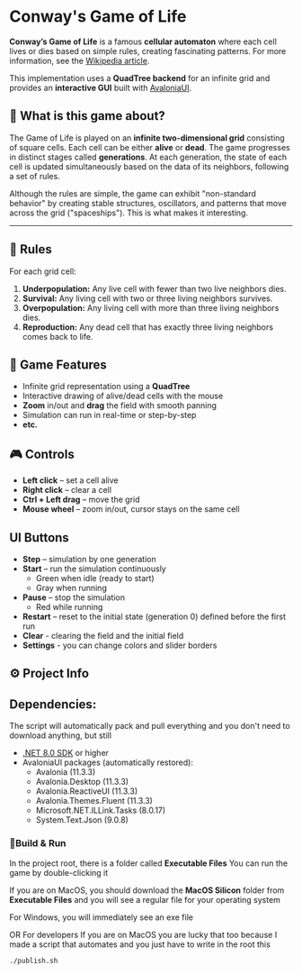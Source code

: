 # Conway's Game of Life

**Conway’s Game of Life** is a famous **cellular automaton** where each cell lives or dies based on simple rules, creating fascinating patterns. 
For more information, see the [Wikipedia article](https://en.wikipedia.org/wiki/Conway%27s_Game_of_Life).


This implementation uses a **QuadTree backend** for an infinite grid and provides an **interactive GUI** built with [AvaloniaUI](https://avaloniaui.net/).

## 🔹 What is this game about?

 The Game of Life is played on an **infinite two-dimensional grid** consisting of square cells. Each cell can be either **alive** or **dead**. The game progresses in distinct stages called **generations**. At each generation, the state of each cell is updated simultaneously based on the data of its neighbors, following a set of rules. 

Although the rules are simple, the game can exhibit "non-standard behavior" by creating stable structures, oscillators, and patterns that move across the grid ("spaceships"). This is what makes it interesting.

---

## 🧩 Rules

For each grid cell:

1. **Underpopulation:** Any live cell with fewer than two live neighbors dies. 
2. **Survival:** Any living cell with two or three living neighbors survives. 
3. **Overpopulation:** Any living cell with more than three living neighbors dies. 
4. **Reproduction:** Any dead cell that has exactly three living neighbors comes back to life.

## 🔹 Game Features
- Infinite grid representation using a **QuadTree**
- Interactive drawing of alive/dead cells with the mouse
- **Zoom** in/out and **drag** the field with smooth panning
- Simulation can run in real-time or step-by-step
- **etc.**

## 🎮 Controls

- **Left click** – set a cell alive
- **Right click** – clear a cell
- **Ctrl + Left drag** – move the grid
- **Mouse wheel** – zoom in/out, cursor stays on the same cell

## UI Buttons

- **Step** – simulation by one generation
- **Start** – run the simulation continuously
  - Green when idle (ready to start)
  - Gray when running
- **Pause** – stop the simulation
  - Red while running
- **Restart** – reset to the initial state (generation 0) defined before the first run
- **Clear** - clearing the field and the initial field
- **Settings** - you can change colors and slider borders

## ⚙️ Project Info

## **Dependencies:**
The script will automatically pack and pull everything and you don't need to download anything, but still
- [.NET 8.0 SDK](https://dotnet.microsoft.com/en-us/download) or higher
- AvaloniaUI packages (automatically restored):
  - Avalonia (11.3.3)
  - Avalonia.Desktop (11.3.3)
  - Avalonia.ReactiveUI (11.3.3)
  - Avalonia.Themes.Fluent (11.3.3) 
  - Microsoft.NET.ILLink.Tasks (8.0.17)
  - System.Text.Json   (9.0.8)


### 🚀Build & Run

In the project root, there is a folder called **Executable Files**
You can run the game by double-clicking it

If you are on MacOS, you should download the **MacOS Silicon** folder from **Executable Files** and you will see a regular file for your operating system

For Windows, you will immediately see an exe file

OR
For developers
If you are on MacOS you are lucky that too because I made a script that automates and you just have to write in the root this

```bash
./publish.sh